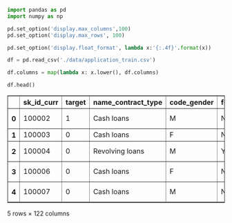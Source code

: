 ```python
import pandas as pd
import numpy as np
```


```python
pd.set_option('display.max_columns',100)
pd.set_option('display.max_rows', 100)

pd.set_option('display.float_format', lambda x:'{:.4f}'.format(x))
```


```python
df = pd.read_csv('./data/application_train.csv')
```


```python
df.columns = map(lambda x: x.lower(), df.columns)
```


```python
df.head()
```




<div>
<style scoped>
    .dataframe tbody tr th:only-of-type {
        vertical-align: middle;
    }

    .dataframe tbody tr th {
        vertical-align: top;
    }

    .dataframe thead th {
        text-align: right;
    }
</style>
<table border="1" class="dataframe">
  <thead>
    <tr style="text-align: right;">
      <th></th>
      <th>sk_id_curr</th>
      <th>target</th>
      <th>name_contract_type</th>
      <th>code_gender</th>
      <th>flag_own_car</th>
      <th>flag_own_realty</th>
      <th>cnt_children</th>
      <th>amt_income_total</th>
      <th>amt_credit</th>
      <th>amt_annuity</th>
      <th>amt_goods_price</th>
      <th>name_type_suite</th>
      <th>name_income_type</th>
      <th>name_education_type</th>
      <th>name_family_status</th>
      <th>name_housing_type</th>
      <th>region_population_relative</th>
      <th>days_birth</th>
      <th>days_employed</th>
      <th>days_registration</th>
      <th>days_id_publish</th>
      <th>own_car_age</th>
      <th>flag_mobil</th>
      <th>flag_emp_phone</th>
      <th>flag_work_phone</th>
      <th>flag_cont_mobile</th>
      <th>flag_phone</th>
      <th>flag_email</th>
      <th>occupation_type</th>
      <th>cnt_fam_members</th>
      <th>region_rating_client</th>
      <th>region_rating_client_w_city</th>
      <th>weekday_appr_process_start</th>
      <th>hour_appr_process_start</th>
      <th>reg_region_not_live_region</th>
      <th>reg_region_not_work_region</th>
      <th>live_region_not_work_region</th>
      <th>reg_city_not_live_city</th>
      <th>reg_city_not_work_city</th>
      <th>live_city_not_work_city</th>
      <th>organization_type</th>
      <th>ext_source_1</th>
      <th>ext_source_2</th>
      <th>ext_source_3</th>
      <th>apartments_avg</th>
      <th>basementarea_avg</th>
      <th>years_beginexpluatation_avg</th>
      <th>years_build_avg</th>
      <th>commonarea_avg</th>
      <th>elevators_avg</th>
      <th>...</th>
      <th>apartments_medi</th>
      <th>basementarea_medi</th>
      <th>years_beginexpluatation_medi</th>
      <th>years_build_medi</th>
      <th>commonarea_medi</th>
      <th>elevators_medi</th>
      <th>entrances_medi</th>
      <th>floorsmax_medi</th>
      <th>floorsmin_medi</th>
      <th>landarea_medi</th>
      <th>livingapartments_medi</th>
      <th>livingarea_medi</th>
      <th>nonlivingapartments_medi</th>
      <th>nonlivingarea_medi</th>
      <th>fondkapremont_mode</th>
      <th>housetype_mode</th>
      <th>totalarea_mode</th>
      <th>wallsmaterial_mode</th>
      <th>emergencystate_mode</th>
      <th>obs_30_cnt_social_circle</th>
      <th>def_30_cnt_social_circle</th>
      <th>obs_60_cnt_social_circle</th>
      <th>def_60_cnt_social_circle</th>
      <th>days_last_phone_change</th>
      <th>flag_document_2</th>
      <th>flag_document_3</th>
      <th>flag_document_4</th>
      <th>flag_document_5</th>
      <th>flag_document_6</th>
      <th>flag_document_7</th>
      <th>flag_document_8</th>
      <th>flag_document_9</th>
      <th>flag_document_10</th>
      <th>flag_document_11</th>
      <th>flag_document_12</th>
      <th>flag_document_13</th>
      <th>flag_document_14</th>
      <th>flag_document_15</th>
      <th>flag_document_16</th>
      <th>flag_document_17</th>
      <th>flag_document_18</th>
      <th>flag_document_19</th>
      <th>flag_document_20</th>
      <th>flag_document_21</th>
      <th>amt_req_credit_bureau_hour</th>
      <th>amt_req_credit_bureau_day</th>
      <th>amt_req_credit_bureau_week</th>
      <th>amt_req_credit_bureau_mon</th>
      <th>amt_req_credit_bureau_qrt</th>
      <th>amt_req_credit_bureau_year</th>
    </tr>
  </thead>
  <tbody>
    <tr>
      <th>0</th>
      <td>100002</td>
      <td>1</td>
      <td>Cash loans</td>
      <td>M</td>
      <td>N</td>
      <td>Y</td>
      <td>0</td>
      <td>202500.0000</td>
      <td>406597.5000</td>
      <td>24700.5000</td>
      <td>351000.0000</td>
      <td>Unaccompanied</td>
      <td>Working</td>
      <td>Secondary / secondary special</td>
      <td>Single / not married</td>
      <td>House / apartment</td>
      <td>0.0188</td>
      <td>-9461</td>
      <td>-637</td>
      <td>-3648.0000</td>
      <td>-2120</td>
      <td>NaN</td>
      <td>1</td>
      <td>1</td>
      <td>0</td>
      <td>1</td>
      <td>1</td>
      <td>0</td>
      <td>Laborers</td>
      <td>1.0000</td>
      <td>2</td>
      <td>2</td>
      <td>WEDNESDAY</td>
      <td>10</td>
      <td>0</td>
      <td>0</td>
      <td>0</td>
      <td>0</td>
      <td>0</td>
      <td>0</td>
      <td>Business Entity Type 3</td>
      <td>0.0830</td>
      <td>0.2629</td>
      <td>0.1394</td>
      <td>0.0247</td>
      <td>0.0369</td>
      <td>0.9722</td>
      <td>0.6192</td>
      <td>0.0143</td>
      <td>0.0000</td>
      <td>...</td>
      <td>0.0250</td>
      <td>0.0369</td>
      <td>0.9722</td>
      <td>0.6243</td>
      <td>0.0144</td>
      <td>0.0000</td>
      <td>0.0690</td>
      <td>0.0833</td>
      <td>0.1250</td>
      <td>0.0375</td>
      <td>0.0205</td>
      <td>0.0193</td>
      <td>0.0000</td>
      <td>0.0000</td>
      <td>reg oper account</td>
      <td>block of flats</td>
      <td>0.0149</td>
      <td>Stone, brick</td>
      <td>No</td>
      <td>2.0000</td>
      <td>2.0000</td>
      <td>2.0000</td>
      <td>2.0000</td>
      <td>-1134.0000</td>
      <td>0</td>
      <td>1</td>
      <td>0</td>
      <td>0</td>
      <td>0</td>
      <td>0</td>
      <td>0</td>
      <td>0</td>
      <td>0</td>
      <td>0</td>
      <td>0</td>
      <td>0</td>
      <td>0</td>
      <td>0</td>
      <td>0</td>
      <td>0</td>
      <td>0</td>
      <td>0</td>
      <td>0</td>
      <td>0</td>
      <td>0.0000</td>
      <td>0.0000</td>
      <td>0.0000</td>
      <td>0.0000</td>
      <td>0.0000</td>
      <td>1.0000</td>
    </tr>
    <tr>
      <th>1</th>
      <td>100003</td>
      <td>0</td>
      <td>Cash loans</td>
      <td>F</td>
      <td>N</td>
      <td>N</td>
      <td>0</td>
      <td>270000.0000</td>
      <td>1293502.5000</td>
      <td>35698.5000</td>
      <td>1129500.0000</td>
      <td>Family</td>
      <td>State servant</td>
      <td>Higher education</td>
      <td>Married</td>
      <td>House / apartment</td>
      <td>0.0035</td>
      <td>-16765</td>
      <td>-1188</td>
      <td>-1186.0000</td>
      <td>-291</td>
      <td>NaN</td>
      <td>1</td>
      <td>1</td>
      <td>0</td>
      <td>1</td>
      <td>1</td>
      <td>0</td>
      <td>Core staff</td>
      <td>2.0000</td>
      <td>1</td>
      <td>1</td>
      <td>MONDAY</td>
      <td>11</td>
      <td>0</td>
      <td>0</td>
      <td>0</td>
      <td>0</td>
      <td>0</td>
      <td>0</td>
      <td>School</td>
      <td>0.3113</td>
      <td>0.6222</td>
      <td>NaN</td>
      <td>0.0959</td>
      <td>0.0529</td>
      <td>0.9851</td>
      <td>0.7960</td>
      <td>0.0605</td>
      <td>0.0800</td>
      <td>...</td>
      <td>0.0968</td>
      <td>0.0529</td>
      <td>0.9851</td>
      <td>0.7987</td>
      <td>0.0608</td>
      <td>0.0800</td>
      <td>0.0345</td>
      <td>0.2917</td>
      <td>0.3333</td>
      <td>0.0132</td>
      <td>0.0787</td>
      <td>0.0558</td>
      <td>0.0039</td>
      <td>0.0100</td>
      <td>reg oper account</td>
      <td>block of flats</td>
      <td>0.0714</td>
      <td>Block</td>
      <td>No</td>
      <td>1.0000</td>
      <td>0.0000</td>
      <td>1.0000</td>
      <td>0.0000</td>
      <td>-828.0000</td>
      <td>0</td>
      <td>1</td>
      <td>0</td>
      <td>0</td>
      <td>0</td>
      <td>0</td>
      <td>0</td>
      <td>0</td>
      <td>0</td>
      <td>0</td>
      <td>0</td>
      <td>0</td>
      <td>0</td>
      <td>0</td>
      <td>0</td>
      <td>0</td>
      <td>0</td>
      <td>0</td>
      <td>0</td>
      <td>0</td>
      <td>0.0000</td>
      <td>0.0000</td>
      <td>0.0000</td>
      <td>0.0000</td>
      <td>0.0000</td>
      <td>0.0000</td>
    </tr>
    <tr>
      <th>2</th>
      <td>100004</td>
      <td>0</td>
      <td>Revolving loans</td>
      <td>M</td>
      <td>Y</td>
      <td>Y</td>
      <td>0</td>
      <td>67500.0000</td>
      <td>135000.0000</td>
      <td>6750.0000</td>
      <td>135000.0000</td>
      <td>Unaccompanied</td>
      <td>Working</td>
      <td>Secondary / secondary special</td>
      <td>Single / not married</td>
      <td>House / apartment</td>
      <td>0.0100</td>
      <td>-19046</td>
      <td>-225</td>
      <td>-4260.0000</td>
      <td>-2531</td>
      <td>26.0000</td>
      <td>1</td>
      <td>1</td>
      <td>1</td>
      <td>1</td>
      <td>1</td>
      <td>0</td>
      <td>Laborers</td>
      <td>1.0000</td>
      <td>2</td>
      <td>2</td>
      <td>MONDAY</td>
      <td>9</td>
      <td>0</td>
      <td>0</td>
      <td>0</td>
      <td>0</td>
      <td>0</td>
      <td>0</td>
      <td>Government</td>
      <td>NaN</td>
      <td>0.5559</td>
      <td>0.7296</td>
      <td>NaN</td>
      <td>NaN</td>
      <td>NaN</td>
      <td>NaN</td>
      <td>NaN</td>
      <td>NaN</td>
      <td>...</td>
      <td>NaN</td>
      <td>NaN</td>
      <td>NaN</td>
      <td>NaN</td>
      <td>NaN</td>
      <td>NaN</td>
      <td>NaN</td>
      <td>NaN</td>
      <td>NaN</td>
      <td>NaN</td>
      <td>NaN</td>
      <td>NaN</td>
      <td>NaN</td>
      <td>NaN</td>
      <td>NaN</td>
      <td>NaN</td>
      <td>NaN</td>
      <td>NaN</td>
      <td>NaN</td>
      <td>0.0000</td>
      <td>0.0000</td>
      <td>0.0000</td>
      <td>0.0000</td>
      <td>-815.0000</td>
      <td>0</td>
      <td>0</td>
      <td>0</td>
      <td>0</td>
      <td>0</td>
      <td>0</td>
      <td>0</td>
      <td>0</td>
      <td>0</td>
      <td>0</td>
      <td>0</td>
      <td>0</td>
      <td>0</td>
      <td>0</td>
      <td>0</td>
      <td>0</td>
      <td>0</td>
      <td>0</td>
      <td>0</td>
      <td>0</td>
      <td>0.0000</td>
      <td>0.0000</td>
      <td>0.0000</td>
      <td>0.0000</td>
      <td>0.0000</td>
      <td>0.0000</td>
    </tr>
    <tr>
      <th>3</th>
      <td>100006</td>
      <td>0</td>
      <td>Cash loans</td>
      <td>F</td>
      <td>N</td>
      <td>Y</td>
      <td>0</td>
      <td>135000.0000</td>
      <td>312682.5000</td>
      <td>29686.5000</td>
      <td>297000.0000</td>
      <td>Unaccompanied</td>
      <td>Working</td>
      <td>Secondary / secondary special</td>
      <td>Civil marriage</td>
      <td>House / apartment</td>
      <td>0.0080</td>
      <td>-19005</td>
      <td>-3039</td>
      <td>-9833.0000</td>
      <td>-2437</td>
      <td>NaN</td>
      <td>1</td>
      <td>1</td>
      <td>0</td>
      <td>1</td>
      <td>0</td>
      <td>0</td>
      <td>Laborers</td>
      <td>2.0000</td>
      <td>2</td>
      <td>2</td>
      <td>WEDNESDAY</td>
      <td>17</td>
      <td>0</td>
      <td>0</td>
      <td>0</td>
      <td>0</td>
      <td>0</td>
      <td>0</td>
      <td>Business Entity Type 3</td>
      <td>NaN</td>
      <td>0.6504</td>
      <td>NaN</td>
      <td>NaN</td>
      <td>NaN</td>
      <td>NaN</td>
      <td>NaN</td>
      <td>NaN</td>
      <td>NaN</td>
      <td>...</td>
      <td>NaN</td>
      <td>NaN</td>
      <td>NaN</td>
      <td>NaN</td>
      <td>NaN</td>
      <td>NaN</td>
      <td>NaN</td>
      <td>NaN</td>
      <td>NaN</td>
      <td>NaN</td>
      <td>NaN</td>
      <td>NaN</td>
      <td>NaN</td>
      <td>NaN</td>
      <td>NaN</td>
      <td>NaN</td>
      <td>NaN</td>
      <td>NaN</td>
      <td>NaN</td>
      <td>2.0000</td>
      <td>0.0000</td>
      <td>2.0000</td>
      <td>0.0000</td>
      <td>-617.0000</td>
      <td>0</td>
      <td>1</td>
      <td>0</td>
      <td>0</td>
      <td>0</td>
      <td>0</td>
      <td>0</td>
      <td>0</td>
      <td>0</td>
      <td>0</td>
      <td>0</td>
      <td>0</td>
      <td>0</td>
      <td>0</td>
      <td>0</td>
      <td>0</td>
      <td>0</td>
      <td>0</td>
      <td>0</td>
      <td>0</td>
      <td>NaN</td>
      <td>NaN</td>
      <td>NaN</td>
      <td>NaN</td>
      <td>NaN</td>
      <td>NaN</td>
    </tr>
    <tr>
      <th>4</th>
      <td>100007</td>
      <td>0</td>
      <td>Cash loans</td>
      <td>M</td>
      <td>N</td>
      <td>Y</td>
      <td>0</td>
      <td>121500.0000</td>
      <td>513000.0000</td>
      <td>21865.5000</td>
      <td>513000.0000</td>
      <td>Unaccompanied</td>
      <td>Working</td>
      <td>Secondary / secondary special</td>
      <td>Single / not married</td>
      <td>House / apartment</td>
      <td>0.0287</td>
      <td>-19932</td>
      <td>-3038</td>
      <td>-4311.0000</td>
      <td>-3458</td>
      <td>NaN</td>
      <td>1</td>
      <td>1</td>
      <td>0</td>
      <td>1</td>
      <td>0</td>
      <td>0</td>
      <td>Core staff</td>
      <td>1.0000</td>
      <td>2</td>
      <td>2</td>
      <td>THURSDAY</td>
      <td>11</td>
      <td>0</td>
      <td>0</td>
      <td>0</td>
      <td>0</td>
      <td>1</td>
      <td>1</td>
      <td>Religion</td>
      <td>NaN</td>
      <td>0.3227</td>
      <td>NaN</td>
      <td>NaN</td>
      <td>NaN</td>
      <td>NaN</td>
      <td>NaN</td>
      <td>NaN</td>
      <td>NaN</td>
      <td>...</td>
      <td>NaN</td>
      <td>NaN</td>
      <td>NaN</td>
      <td>NaN</td>
      <td>NaN</td>
      <td>NaN</td>
      <td>NaN</td>
      <td>NaN</td>
      <td>NaN</td>
      <td>NaN</td>
      <td>NaN</td>
      <td>NaN</td>
      <td>NaN</td>
      <td>NaN</td>
      <td>NaN</td>
      <td>NaN</td>
      <td>NaN</td>
      <td>NaN</td>
      <td>NaN</td>
      <td>0.0000</td>
      <td>0.0000</td>
      <td>0.0000</td>
      <td>0.0000</td>
      <td>-1106.0000</td>
      <td>0</td>
      <td>0</td>
      <td>0</td>
      <td>0</td>
      <td>0</td>
      <td>0</td>
      <td>1</td>
      <td>0</td>
      <td>0</td>
      <td>0</td>
      <td>0</td>
      <td>0</td>
      <td>0</td>
      <td>0</td>
      <td>0</td>
      <td>0</td>
      <td>0</td>
      <td>0</td>
      <td>0</td>
      <td>0</td>
      <td>0.0000</td>
      <td>0.0000</td>
      <td>0.0000</td>
      <td>0.0000</td>
      <td>0.0000</td>
      <td>0.0000</td>
    </tr>
  </tbody>
</table>
<p>5 rows × 122 columns</p>
</div>




```python

```

